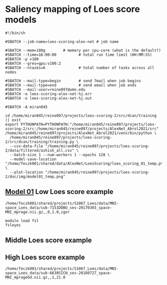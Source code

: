 Saliency mapping of Loes score models
=====================================

```
#!/bin/sh

#SBATCH --job-name=loes-scoring-alex-net # job name

#SBATCH --mem=180g        # memory per cpu-core (what is the default?)
#SBATCH --time=16:00:00          # total run time limit (HH:MM:SS)
#SBATCH -p v100
#SBATCH --gres=gpu:v100:2
#SBATCH --ntasks=6               # total number of tasks across all nodes

#SBATCH --mail-type=begin        # send 7mail when job begins
#SBATCH --mail-type=end          # send email when job ends
#SBATCH --mail-user=reine097@umn.edu
#SBATCH -e loes-scoring-alex-net-%j.err
#SBATCH -o loes-scoring-alex-net-%j.out

#SBATCH -A miran045

cd /home/miran045/reine097/projects/loes-scoring-2/src/dcan/training || exit
export PYTHONPATH=PYTHONPATH:"/home/miran045/reine097/projects/loes-scoring-2/src:/home/miran045/reine097/projects/AlexNet_Abrol2021/src"
/home/miran045/reine097/projects/AlexNet_Abrol2021/venv/bin/python \
  /home/miran045/reine097/projects/loes-scoring-2/src/dcan/training/training.py \
  --csv-data-file "/home/miran045/reine097/projects/loes-scoring-2/data/filtered/ashish_all.csv" \
  --batch-size 1 --num-workers 1 --epochs 128 \
  --model-save-location "/home/feczk001/shared/data/AlexNet/LoesScoring/loes_scoring_01_temp.pt" \
  --plot-location "/home/miran045/reine097/projects/loes-scoring-2/doc/img/model01_temp.png"
```

[Model 01](/home/miran045/reine097/projects/loes-scoring-2/doc/img/model01_temp.png)
Low Loes score example
----------------------

`/home/feczk001/shared/projects/S1067_Loes/data/MNI-space_Loes_data/sub-7151DOBU_ses-20170303_space-MNI_mprage.nii.gz,,0,1.0,igor`

```
module load fsl
fsleyes
```

Middle Loes score example
---------------------------------------

High Loes score example
-----------------------

`/home/feczk001/shared/projects/S1067_Loes/data/MNI-space_Loes_data/sub-6630SICH_ses-20160727_space-MNI_mprageGd.nii.gz,,1,21.0`


